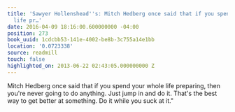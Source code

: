 ```yaml
---
title: 'Sawyer Hollenshead''s: Mitch Hedberg once said that if you spend your whole
  life pr…'
date: 2016-04-09 18:16:00.600000000 -04:00
position: 273
book_uuid: 1cdcbb53-141e-4002-be8b-3c755a14e1bb
location: '0.0723338'
source: readmill
touch: false
highlighted_on: 2013-06-22 02:43:05.000000000 Z
---
```


Mitch Hedberg once said that if you spend your whole life preparing, then you're never going to do anything. Just jump in and do it. That's the best way to get better at something. Do it while you suck at it."